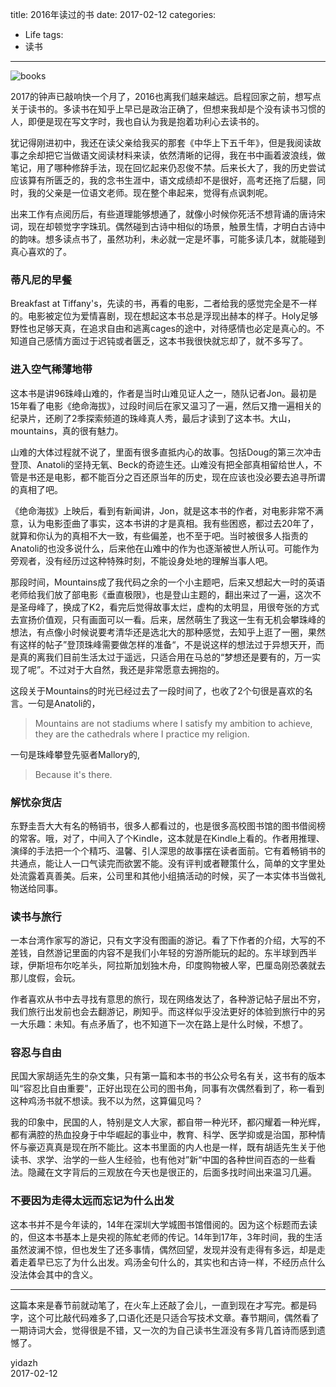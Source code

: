 title: 2016年读过的书
date: 2017-02-12
categories:
- Life
tags:
- 读书
---

![books](https://2mih-static-1255626632.file.myqcloud.com/covers_wide.jpg)

2017的钟声已敲响快一个月了，2016也离我们越来越远。启程回家之前，想写点关于读书的。多读书在知乎上早已是政治正确了，但想来我却是个没有读书习惯的人，即便是现在写文字时，我也自认为我是抱着功利心去读书的。

<!-- more -->

犹记得刚进初中，我还在读父亲给我买的那套《中华上下五千年》，但是我阅读故事之余却把它当做语文阅读材料来读，依然清晰的记得，我在书中画着波浪线，做笔记，用了哪种修辞手法，现在回忆起来仍忍俊不禁。后来长大了，我的历史尝试应该算有所匮乏的，我的念书生涯中，语文成绩却不是很好，高考还拖了后腿，同时，我的父亲是一位语文老师。现在整个串起来，觉得有点讽刺呢。

出来工作有点阅历后，有些道理能够想通了，就像小时候你死活不想背诵的唐诗宋词，现在却顿觉字字珠玑。偶然碰到古诗中相似的场景，触景生情，才明白古诗中的韵味。想多读点书了，虽然功利，未必就一定是坏事，可能多读几本，就能碰到真心喜欢的了。

### 蒂凡尼的早餐

Breakfast at Tiffany's，先读的书，再看的电影，二者给我的感觉完全是不一样的。电影被定位为爱情喜剧，现在想起这本书总是浮现出赫本的样子。Holy足够野性也足够天真，在追求自由和逃离cages的途中，对待感情也必定是真心的。不知道自己感情方面过于迟钝或者匮乏，这本书我很快就忘却了，就不多写了。

### 进入空气稀薄地带

这本书是讲96珠峰山难的，作者是当时山难见证人之一，随队记者Jon。最初是15年看了电影《绝命海拔》，过段时间后在家又温习了一遍，然后又撸一遍相关的纪录片，还刷了2季探索频道的珠峰真人秀，最后才读到了这本书。大山，mountains，真的很有魅力。

山难的大体过程就不说了，里面有很多直抵内心的故事。包括Doug的第三次冲击登顶、Anatoli的坚持无氧、Beck的奇迹生还。山难没有把全部真相留给世人，不管是书还是电影，都不能百分之百还原当年的历史，现在应该也没必要去追寻所谓的真相了吧。

《绝命海拔》上映后，看到有新闻讲，Jon，就是这本书的作者，对电影非常不满意，认为电影歪曲了事实，这本书讲的才是真相。我有些困惑，都过去20年了，就算和你认为的真相不大一致，有些偏差，也不至于吧。当时被很多人指责的Anatoli的也没多说什么，后来他在山难中的作为也逐渐被世人所认可。可能作为旁观者，没有经历过这种特殊时刻，不能设身处地的理解当事人吧。

那段时间，Mountains成了我代码之余的一个小主题吧，后来又想起大一时的英语老师给我们放了部电影《垂直极限》，也是登山主题的，翻出来过了一遍，这次不是圣母峰了，换成了K2，看完后觉得故事太烂，虚构的太明显，用很夸张的方式去宣扬价值观，只有画面可以一看。后来，居然萌生了我这一生有无机会攀珠峰的想法，有点像小时候说要考清华还是选北大的那种感觉，去知乎上逛了一圈，果然有这样的帖子”登顶珠峰需要做怎样的准备“，不是说这样的想法过于异想天开，而是真的离我们目前生活太过于遥远，只适合用在马总的“梦想还是要有的，万一实现了呢”。不过对于大自然，我还是非常愿意去拥抱的。

这段关于Mountains的时光已经过去了一段时间了，也收了2个句很是喜欢的名言。一句是Anatoli的，

 > Mountains are not stadiums where I satisfy my ambition to achieve, they are the cathedrals where I practice my religion.

 一句是珠峰攀登先驱者Mallory的,

 > Because it's there.

### 解忧杂货店

东野圭吾大大有名的畅销书，很多人都看过的，也是很多高校图书馆的图书借阅榜的常客。哦，对了，中间入了个Kindle，这本就是在Kindle上看的。作者用推理、演绎的手法把一个个精巧、温馨、引人深思的故事摆在读者面前。它有着畅销书的共通点，能让人一口气读完而欲罢不能。没有评判或者鞭策什么，简单的文字里处处流露着真善美。后来，公司里和其他小组搞活动的时候，买了一本实体书当做礼物送给同事。

### 读书与旅行

一本台湾作家写的游记，只有文字没有图画的游记。看了下作者的介绍，大写的不差钱，自然游记里面的内容不是我们小年轻的穷游所能玩的起的。东半球到西半球，伊斯坦布尔吃羊头，阿拉斯加划独木舟，印度购物被人宰，巴厘岛刚恐袭就去那儿度假，会玩。

作者喜欢从书中去寻找有意思的旅行，现在网络发达了，各种游记帖子层出不穷，我们旅行出发前也会去翻游记，刷知乎。而这样似乎没法更好的体验到旅行中的另一大乐趣：未知。有点矛盾了，也不知道下一次在路上是什么时候，不想了。

### 容忍与自由

民国大家胡适先生的杂文集，只有第一篇和本书的书公众号名有关，这书有的版本叫“容忍比自由重要”，正好出现在公司的图书角，同事有次偶然看到了，称一看到这种鸡汤书就不想读。我不以为然，这算偏见吗？

我的印象中，民国的人，特别是文人大家，都自带一种光环，都闪耀着一种光辉，都有满腔的热血投身于中华崛起的事业中，教育、科学、医学抑或是治国，那种情怀与豪迈真真是现在所不能比。这本书里面的内人也是一样，既有胡适先生关于他读书、求学、治学的一些人生经验，也有他对”新“中国的各种世间百态的一些看法。隐藏在文字背后的三观放在今天也是很正的，后面多找时间出来温习几遍。

### 不要因为走得太远而忘记为什么出发

这本书并不是今年读的，14年在深圳大学城图书馆借阅的。因为这个标题而去读的，但这本书基本上是央视的陈虻老师的传记。14年到17年，3年时间，我的生活虽然波澜不惊，但也发生了还多事情，偶然回望，发现并没有走得有多远，却是走着走着早已忘了为什么出发。鸡汤金句什么的，其实也和古诗一样，不经历点什么没法体会其中的含义。

---

这篇本来是春节前就动笔了，在火车上还敲了会儿，一直到现在才写完。都是码字，这个可比敲代码难多了,口语化还是只适合写技术文章。春节期间，偶然看了一期诗词大会，觉得很是不错，又一次的为自己读书生涯没有多背几首诗而感到遗憾了。

yidazh  
2017-02-12
